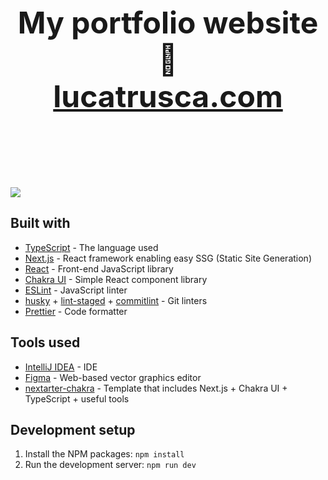 <h2 align="center" style="font-size: 48px">
  My portfolio website 🌿<br>
  <a href="https://www.lucatrusca.com/" target="_blank">lucatrusca.com</a>
  <br><br>
</h2>

<br>

<img src="https://i.imgur.com/wDEHJia.png">

## Built with
- [TypeScript](https://www.typescriptlang.org/) - The language used
- [Next.js](https://nextjs.org/) - React framework enabling easy SSG (Static Site Generation)
- [React](https://reactjs.org/) - Front-end JavaScript library
- [Chakra UI](https://chakra-ui.com/) - Simple React component library
- [ESLint](https://eslint.org/) - JavaScript linter
- [husky](https://typicode.github.io/husky/#/) + [lint-staged](https://github.com/okonet/lint-staged) + [commitlint](https://commitlint.js.org/#/) - Git linters
- [Prettier](https://prettier.io/) - Code formatter

## Tools used
- [IntelliJ IDEA](https://www.jetbrains.com/idea/) - IDE
- [Figma](https://figma.com/) - Web-based vector graphics editor
- [nextarter-chakra](https://github.com/sozonome/nextarter-chakra) - Template that includes Next.js + Chakra UI + TypeScript + useful tools

## Development setup
1. Install the NPM packages: `npm install`
2. Run the development server: `npm run dev`
